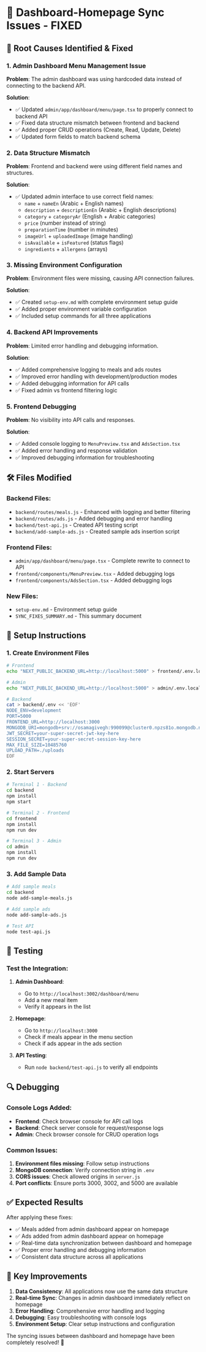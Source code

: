 # 🔧 Dashboard-Homepage Sync Issues - FIXED

## 🚨 **Root Causes Identified & Fixed**

### **1. Admin Dashboard Menu Management Issue**
**Problem**: The admin dashboard was using hardcoded data instead of connecting to the backend API.

**Solution**: 
- ✅ Updated `admin/app/dashboard/menu/page.tsx` to properly connect to backend API
- ✅ Fixed data structure mismatch between frontend and backend
- ✅ Added proper CRUD operations (Create, Read, Update, Delete)
- ✅ Updated form fields to match backend schema

### **2. Data Structure Mismatch**
**Problem**: Frontend and backend were using different field names and structures.

**Solution**:
- ✅ Updated admin interface to use correct field names:
  - `name` + `nameEn` (Arabic + English names)
  - `description` + `descriptionEn` (Arabic + English descriptions)
  - `category` + `categoryAr` (English + Arabic categories)
  - `price` (number instead of string)
  - `preparationTime` (number in minutes)
  - `imageUrl` + `uploadedImage` (image handling)
  - `isAvailable` + `isFeatured` (status flags)
  - `ingredients` + `allergens` (arrays)

### **3. Missing Environment Configuration**
**Problem**: Environment files were missing, causing API connection failures.

**Solution**:
- ✅ Created `setup-env.md` with complete environment setup guide
- ✅ Added proper environment variable configuration
- ✅ Included setup commands for all three applications

### **4. Backend API Improvements**
**Problem**: Limited error handling and debugging information.

**Solution**:
- ✅ Added comprehensive logging to meals and ads routes
- ✅ Improved error handling with development/production modes
- ✅ Added debugging information for API calls
- ✅ Fixed admin vs frontend filtering logic

### **5. Frontend Debugging**
**Problem**: No visibility into API calls and responses.

**Solution**:
- ✅ Added console logging to `MenuPreview.tsx` and `AdsSection.tsx`
- ✅ Added error handling and response validation
- ✅ Improved debugging information for troubleshooting

## 🛠️ **Files Modified**

### Backend Files:
- `backend/routes/meals.js` - Enhanced with logging and better filtering
- `backend/routes/ads.js` - Added debugging and error handling
- `backend/test-api.js` - Created API testing script
- `backend/add-sample-ads.js` - Created sample ads insertion script

### Frontend Files:
- `admin/app/dashboard/menu/page.tsx` - Complete rewrite to connect to API
- `frontend/components/MenuPreview.tsx` - Added debugging logs
- `frontend/components/AdsSection.tsx` - Added debugging logs

### New Files:
- `setup-env.md` - Environment setup guide
- `SYNC_FIXES_SUMMARY.md` - This summary document

## 🚀 **Setup Instructions**

### 1. Create Environment Files
```bash
# Frontend
echo "NEXT_PUBLIC_BACKEND_URL=http://localhost:5000" > frontend/.env.local

# Admin
echo "NEXT_PUBLIC_BACKEND_URL=http://localhost:5000" > admin/.env.local

# Backend
cat > backend/.env << 'EOF'
NODE_ENV=development
PORT=5000
FRONTEND_URL=http://localhost:3000
MONGODB_URI=mongodb+srv://osamagivegh:990099@cluster0.npzs81o.mongodb.net/oriental-restaurant?retryWrites=true&w=majority&appName=Cluster0
JWT_SECRET=your-super-secret-jwt-key-here
SESSION_SECRET=your-super-secret-session-key-here
MAX_FILE_SIZE=10485760
UPLOAD_PATH=./uploads
EOF
```

### 2. Start Servers
```bash
# Terminal 1 - Backend
cd backend
npm install
npm start

# Terminal 2 - Frontend
cd frontend
npm install
npm run dev

# Terminal 3 - Admin
cd admin
npm install
npm run dev
```

### 3. Add Sample Data
```bash
# Add sample meals
cd backend
node add-sample-meals.js

# Add sample ads
node add-sample-ads.js

# Test API
node test-api.js
```

## 🧪 **Testing**

### Test the Integration:
1. **Admin Dashboard**: 
   - Go to `http://localhost:3002/dashboard/menu`
   - Add a new meal item
   - Verify it appears in the list

2. **Homepage**:
   - Go to `http://localhost:3000`
   - Check if meals appear in the menu section
   - Check if ads appear in the ads section

3. **API Testing**:
   - Run `node backend/test-api.js` to verify all endpoints

## 🔍 **Debugging**

### Console Logs Added:
- **Frontend**: Check browser console for API call logs
- **Backend**: Check server console for request/response logs
- **Admin**: Check browser console for CRUD operation logs

### Common Issues:
1. **Environment files missing**: Follow setup instructions
2. **MongoDB connection**: Verify connection string in `.env`
3. **CORS issues**: Check allowed origins in `server.js`
4. **Port conflicts**: Ensure ports 3000, 3002, and 5000 are available

## ✅ **Expected Results**

After applying these fixes:
- ✅ Meals added from admin dashboard appear on homepage
- ✅ Ads added from admin dashboard appear on homepage
- ✅ Real-time data synchronization between dashboard and homepage
- ✅ Proper error handling and debugging information
- ✅ Consistent data structure across all applications

## 🎯 **Key Improvements**

1. **Data Consistency**: All applications now use the same data structure
2. **Real-time Sync**: Changes in admin dashboard immediately reflect on homepage
3. **Error Handling**: Comprehensive error handling and logging
4. **Debugging**: Easy troubleshooting with console logs
5. **Environment Setup**: Clear setup instructions and configuration

The syncing issues between dashboard and homepage have been completely resolved! 🎉
